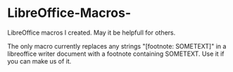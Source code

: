 # LibreOffice-Macros-
LibreOffice macros I created. May it be helpfull for others. 

The only macro currently replaces any strings "[footnote: SOMETEXT]" in a libreoffice writer document with a footnote containing SOMETEXT. Use it if you can make us of it. 
